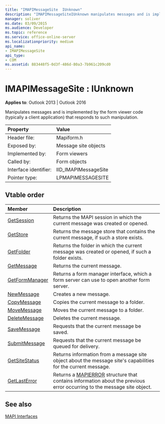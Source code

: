 ```yaml
---
title: "IMAPIMessageSite  IUnknown"
description: "IMAPIMessageSiteIUnknown manipulates messages and is implemented by the form viewer code (typically a client application) that responds to such manipulation."
manager: soliver
ms.date: 03/09/2015
ms.audience: Developer
ms.topic: reference
ms.service: office-online-server
ms.localizationpriority: medium
api_name:
- IMAPIMessageSite
api_type:
- COM
ms.assetid: 883448f5-0d3f-486d-80a3-7b961c209cd0
---
```


# IMAPIMessageSite : IUnknown

  
  
**Applies to**: Outlook 2013 | Outlook 2016 
  
Manipulates messages and is implemented by the form viewer code (typically a client application) that responds to such manipulation.
  
|Property |Value |
|:-----|:-----|
|Header file:  <br/> |Mapiform.h  <br/> |
|Exposed by:  <br/> |Message site objects  <br/> |
|Implemented by:  <br/> |Form viewers  <br/> |
|Called by:  <br/> |Form objects  <br/> |
|Interface identifier:  <br/> |IID_IMAPIMessageSite  <br/> |
|Pointer type:  <br/> |LPMAPIMESSAGESITE  <br/> |
   
## Vtable order

|Member | Description |
|:-----|:-----|
|[GetSession](imapimessagesite-getsession.md) <br/> |Returns the MAPI session in which the current message was created or opened. |
|[GetStore](imapimessagesite-getstore.md) <br/> |Returns the message store that contains the current message, if such a store exists. |
|[GetFolder](imapimessagesite-getfolder.md) <br/> |Returns the folder in which the current message was created or opened, if such a folder exists. |
|[GetMessage](imapimessagesite-getmessage.md) <br/> |Returns the current message. |
|[GetFormManager](imapimessagesite-getformmanager.md) <br/> |Returns a form manager interface, which a form server can use to open another form server. |
|[NewMessage](imapimessagesite-newmessage.md) <br/> |Creates a new message. |
|[CopyMessage](imapimessagesite-copymessage.md) <br/> |Copies the current message to a folder. |
|[MoveMessage](imapimessagesite-movemessage.md) <br/> |Moves the current message to a folder. |
|[DeleteMessage](imapimessagesite-deletemessage.md) <br/> |Deletes the current message. |
|[SaveMessage](imapimessagesite-savemessage.md) <br/> |Requests that the current message be saved. |
|[SubmitMessage](imapimessagesite-submitmessage.md) <br/> |Requests that the current message be queued for delivery. |
|[GetSiteStatus](imapimessagesite-getsitestatus.md) <br/> |Returns information from a message site object about the message site's capabilities for the current message. |
|[GetLastError](imapimessagesite-getlasterror.md) <br/> |Returns a [MAPIERROR](mapierror.md) structure that contains information about the previous error occurring to the message site object. |
   
## See also



[MAPI Interfaces](mapi-interfaces.md)

